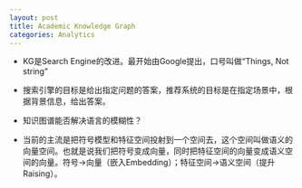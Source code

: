 ```yaml
---
layout: post
title: Academic Knowledge Graph
categories: Analytics
---
```


- KG是Search Engine的改进。最开始由Google提出，口号叫做“Things, Not string”

- 搜索引擎的目标是给出指定问题的答案，推荐系统的目标是在指定场景中，根据背景信息，给出答案。

- 知识图谱能否解决语言的模糊性？

- 当前的主流是把符号模型和特征空间投射到一个空间去，这个空间叫做语义的向量空间。也就是说我们把符号变成向量，同时把特征空间的向量变成语义空间的向量。符号->向量（嵌入Embedding）；特征空间->语义空间（提升Raising）。